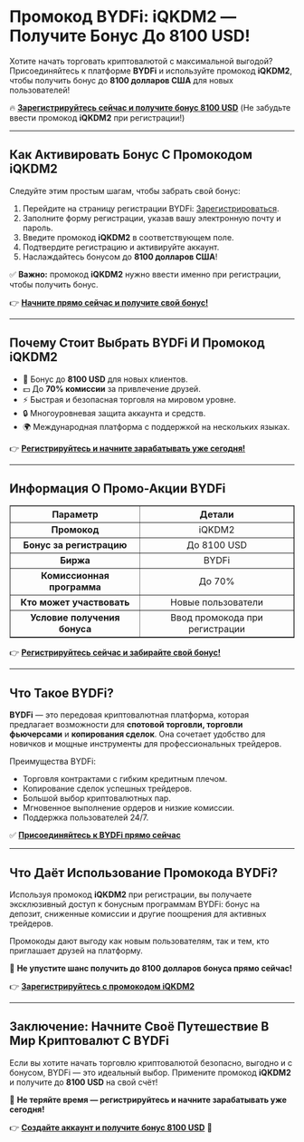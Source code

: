 <h1>Промокод BYDFi: iQKDM2 — Получите Бонус До 8100 USD!</h1>

<p>Хотите начать торговать криптовалютой с максимальной выгодой? Присоединяйтесь к платформе <strong>BYDFi</strong> и используйте промокод <strong>iQKDM2</strong>, чтобы получить бонус до <strong>8100 долларов США</strong> для новых пользователей!</p>

<p>🔥 <a href="https://www.bydfi.com/en/register?ru=iQKDM2" target="_blank" rel="noopener noreferrer"><strong>Зарегистрируйтесь сейчас и получите бонус 8100 USD</strong></a> (Не забудьте ввести промокод <strong>iQKDM2</strong> при регистрации!)</p>

<hr>

<h2>Как Активировать Бонус С Промокодом iQKDM2</h2>

<p>Следуйте этим простым шагам, чтобы забрать свой бонус:</p>

<ol>
<li>Перейдите на страницу регистрации BYDFi: <a href="https://www.bydfi.com/en/register?ru=iQKDM2" target="_blank" rel="noopener noreferrer">Зарегистрироваться</a>.</li>
<li>Заполните форму регистрации, указав вашу электронную почту и пароль.</li>
<li>Введите промокод <strong>iQKDM2</strong> в соответствующем поле.</li>
<li>Подтвердите регистрацию и активируйте аккаунт.</li>
<li>Наслаждайтесь бонусом до <strong>8100 долларов США</strong>!</li>
</ol>

<p>✅ <strong>Важно:</strong> промокод <strong>iQKDM2</strong> нужно ввести именно при регистрации, чтобы получить бонус.</p>

<p>👉 <a href="https://www.bydfi.com/en/register?ru=iQKDM2" target="_blank" rel="noopener noreferrer"><strong>Начните прямо сейчас и получите свой бонус!</strong></a></p>

<hr>

<h2>Почему Стоит Выбрать BYDFi И Промокод iQKDM2</h2>

<ul>
<li>🚀 Бонус до <strong>8100 USD</strong> для новых клиентов.</li>
<li>💵 До <strong>70% комиссии</strong> за привлечение друзей.</li>
<li>⚡ Быстрая и безопасная торговля на мировом уровне.</li>
<li>🔒 Многоуровневая защита аккаунта и средств.</li>
<li>🌍 Международная платформа с поддержкой на нескольких языках.</li>
</ul>

<p>👉 <a href="https://www.bydfi.com/en/register?ru=iQKDM2" target="_blank" rel="noopener noreferrer"><strong>Регистрируйтесь и начните зарабатывать уже сегодня!</strong></a></p>

<hr>

<h2>Информация О Промо-Акции BYDFi</h2>

<table border="1" cellpadding="8" cellspacing="0" style="border-collapse: collapse; text-align: center;">
<tr>
<th>Параметр</th>
<th>Детали</th>
</tr>
<tr>
<td><strong>Промокод</strong></td>
<td>iQKDM2</td>
</tr>
<tr>
<td><strong>Бонус за регистрацию</strong></td>
<td>До 8100 USD</td>
</tr>
<tr>
<td><strong>Биржа</strong></td>
<td>BYDFi</td>
</tr>
<tr>
<td><strong>Комиссионная программа</strong></td>
<td>До 70%</td>
</tr>
<tr>
<td><strong>Кто может участвовать</strong></td>
<td>Новые пользователи</td>
</tr>
<tr>
<td><strong>Условие получения бонуса</strong></td>
<td>Ввод промокода при регистрации</td>
</tr>
</table>

<p>👉 <a href="https://www.bydfi.com/en/register?ru=iQKDM2" target="_blank" rel="noopener noreferrer"><strong>Регистрируйтесь сейчас и забирайте свой бонус!</strong></a></p>

<hr>

<h2>Что Такое BYDFi?</h2>

<p><strong>BYDFi</strong> — это передовая криптовалютная платформа, которая предлагает возможности для <strong>спотовой торговли, торговли фьючерсами</strong> и <strong>копирования сделок</strong>. Она сочетает удобство для новичков и мощные инструменты для профессиональных трейдеров.</p>

<p>Преимущества BYDFi:</p>

<ul>
<li>Торговля контрактами с гибким кредитным плечом.</li>
<li>Копирование сделок успешных трейдеров.</li>
<li>Большой выбор криптовалютных пар.</li>
<li>Мгновенное выполнение ордеров и низкие комиссии.</li>
<li>Поддержка пользователей 24/7.</li>
</ul>

<p>✅ <a href="https://www.bydfi.com/en/register?ru=iQKDM2" target="_blank" rel="noopener noreferrer"><strong>Присоединяйтесь к BYDFi прямо сейчас</strong></a></p>

<hr>

<h2>Что Даёт Использование Промокода BYDFi?</h2>

<p>Используя промокод <strong>iQKDM2</strong> при регистрации, вы получаете эксклюзивный доступ к бонусным программам BYDFi: бонус на депозит, сниженные комиссии и другие поощрения для активных трейдеров.</p>

<p>Промокоды дают выгоду как новым пользователям, так и тем, кто приглашает друзей на платформу.</p>

<p>📢 <strong>Не упустите шанс получить до 8100 долларов бонуса прямо сейчас!</strong></p>

<p>👉 <a href="https://www.bydfi.com/en/register?ru=iQKDM2" target="_blank" rel="noopener noreferrer"><strong>Зарегистрируйтесь с промокодом iQKDM2</strong></a></p>

<hr>

<h2>Заключение: Начните Своё Путешествие В Мир Криптовалют С BYDFi</h2>

<p>Если вы хотите начать торговлю криптовалютой безопасно, выгодно и с бонусом, BYDFi — это идеальный выбор. Примените промокод <strong>iQKDM2</strong> и получите до <strong>8100 USD</strong> на свой счёт!</p>

<p>🚀 <strong>Не теряйте время — регистрируйтесь и начните зарабатывать уже сегодня!</strong></p>

<p>👉 <a href="https://www.bydfi.com/en/register?ru=iQKDM2" target="_blank" rel="noopener noreferrer"><strong>Создайте аккаунт и получите бонус 8100 USD</strong></a> 🚀</p>
